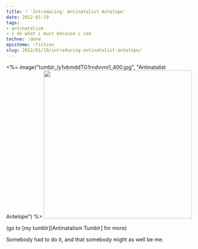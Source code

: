 ```yaml
---
title: ! 'Introducing: Antinatalist Antelope'
date: 2012-01-19
tags:
- antinatalism
- i do what i must because i can
techne: :done
episteme: :fiction
slug: 2012/01/19/introducing-antinatalist-antelope/
---
```


<%= image("tumblr_ly1vbmddTG1rndvvro1_400.jpg", "Antinatalist Antelope") %>
<img alt="" src="" class="aligncenter" width="400" height="400" />

(go to [my tumblr][Antinatalism Tumblr] for more)

Somebody had to do it, and that somebody might as well be me.
